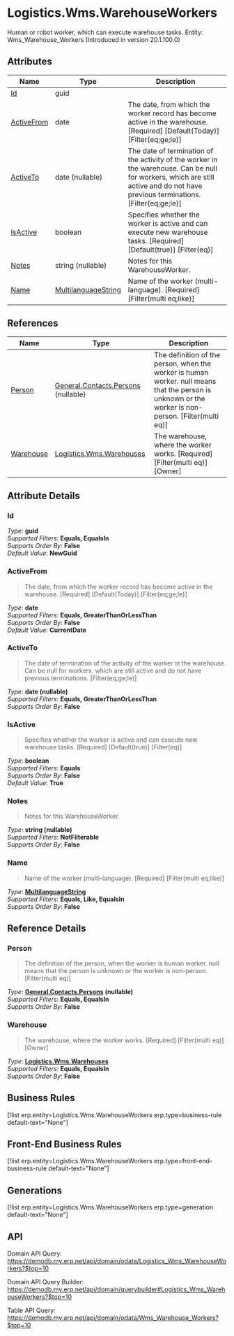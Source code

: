 # Logistics.Wms.WarehouseWorkers

Human or robot worker, which can execute warehouse tasks. Entity: Wms_Warehouse_Workers (Introduced in version 20.1.100.0)

## Attributes

| Name | Type | Description |
| ---- | ---- | --- |
| [Id](Logistics.Wms.WarehouseWorkers.md#Id) | guid |  
| [ActiveFrom](Logistics.Wms.WarehouseWorkers.md#ActiveFrom) | date | The date, from which the worker record has become active in the warehouse. [Required] [Default(Today)] [Filter(eq;ge;le)] 
| [ActiveTo](Logistics.Wms.WarehouseWorkers.md#ActiveTo) | date (nullable) | The date of termination of the activity of the worker in the warehouse. Can be null for workers, which are still active and do not have previous terminations. [Filter(eq;ge;le)] 
| [IsActive](Logistics.Wms.WarehouseWorkers.md#IsActive) | boolean | Specifies whether the worker is active and can execute new warehouse tasks. [Required] [Default(true)] [Filter(eq)] 
| [Notes](Logistics.Wms.WarehouseWorkers.md#Notes) | string (nullable) | Notes for this WarehouseWorker. 
| [Name](Logistics.Wms.WarehouseWorkers.md#Name) | [MultilanguageString](../data-types/MultilanguageString.md) | Name of the worker (multi-language). [Required] [Filter(multi eq;like)] 

## References

| Name | Type | Description |
| ---- | ---- | --- |
| [Person](Logistics.Wms.WarehouseWorkers.md#Person) | [General.Contacts.Persons](General.Contacts.Persons.md) (nullable) | The definition of the person, when the worker is human worker. null means that the person is unknown or the worker is non-person. [Filter(multi eq)] |
| [Warehouse](Logistics.Wms.WarehouseWorkers.md#Warehouse) | [Logistics.Wms.Warehouses](Logistics.Wms.Warehouses.md) | The warehouse, where the worker works. [Required] [Filter(multi eq)] [Owner] |


## Attribute Details

### Id

_Type_: **guid**  
_Supported Filters_: **Equals, EqualsIn**  
_Supports Order By_: **False**  
_Default Value_: **NewGuid**  

### ActiveFrom

> The date, from which the worker record has become active in the warehouse. [Required] [Default(Today)] [Filter(eq;ge;le)]

_Type_: **date**  
_Supported Filters_: **Equals, GreaterThanOrLessThan**  
_Supports Order By_: **False**  
_Default Value_: **CurrentDate**  

### ActiveTo

> The date of termination of the activity of the worker in the warehouse. Can be null for workers, which are still active and do not have previous terminations. [Filter(eq;ge;le)]

_Type_: **date (nullable)**  
_Supported Filters_: **Equals, GreaterThanOrLessThan**  
_Supports Order By_: **False**  

### IsActive

> Specifies whether the worker is active and can execute new warehouse tasks. [Required] [Default(true)] [Filter(eq)]

_Type_: **boolean**  
_Supported Filters_: **Equals**  
_Supports Order By_: **False**  
_Default Value_: **True**  

### Notes

> Notes for this WarehouseWorker.

_Type_: **string (nullable)**  
_Supported Filters_: **NotFilterable**  
_Supports Order By_: **False**  

### Name

> Name of the worker (multi-language). [Required] [Filter(multi eq;like)]

_Type_: **[MultilanguageString](../data-types/MultilanguageString.md)**  
_Supported Filters_: **Equals, Like, EqualsIn**  
_Supports Order By_: **False**  


## Reference Details

### Person

> The definition of the person, when the worker is human worker. null means that the person is unknown or the worker is non-person. [Filter(multi eq)]

_Type_: **[General.Contacts.Persons](General.Contacts.Persons.md) (nullable)**  
_Supported Filters_: **Equals, EqualsIn**  
_Supports Order By_: **False**  

### Warehouse

> The warehouse, where the worker works. [Required] [Filter(multi eq)] [Owner]

_Type_: **[Logistics.Wms.Warehouses](Logistics.Wms.Warehouses.md)**  
_Supported Filters_: **Equals, EqualsIn**  
_Supports Order By_: **False**  



## Business Rules

[!list erp.entity=Logistics.Wms.WarehouseWorkers erp.type=business-rule default-text="None"]

## Front-End Business Rules

[!list erp.entity=Logistics.Wms.WarehouseWorkers erp.type=front-end-business-rule default-text="None"]

## Generations

[!list erp.entity=Logistics.Wms.WarehouseWorkers erp.type=generation default-text="None"]

## API

Domain API Query:
<https://demodb.my.erp.net/api/domain/odata/Logistics_Wms_WarehouseWorkers?$top=10>

Domain API Query Builder:
<https://demodb.my.erp.net/api/domain/querybuilder#Logistics_Wms_WarehouseWorkers?$top=10>

Table API Query:
<https://demodb.my.erp.net/api/domain/odata/Wms_Warehouse_Workers?$top=10>

